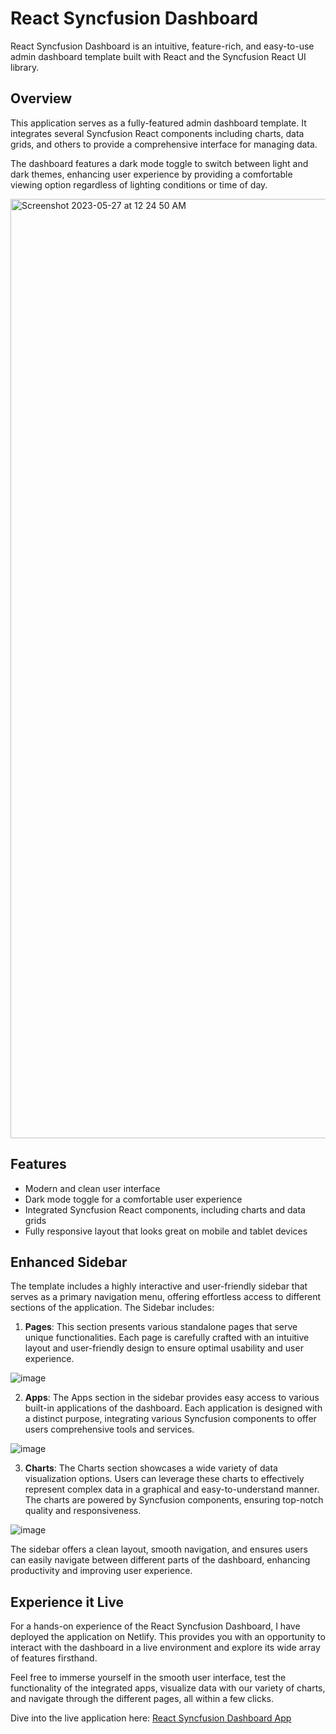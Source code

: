 # React Syncfusion Dashboard

React Syncfusion Dashboard is an intuitive, feature-rich, and easy-to-use admin dashboard template built with React and the Syncfusion React UI library.

## Overview

This application serves as a fully-featured admin dashboard template. It integrates several Syncfusion React components including charts, data grids, and others to provide a comprehensive interface for managing data.

The dashboard features a dark mode toggle to switch between light and dark themes, enhancing user experience by providing a comfortable viewing option regardless of lighting conditions or time of day.

<img width="1503" alt="Screenshot 2023-05-27 at 12 24 50 AM" src="https://github.com/StevenD24/React-Syncfusion-Dashboard/assets/105379503/0a945834-882f-4f78-aa9b-b646c47ba499">

## Features

* Modern and clean user interface
* Dark mode toggle for a comfortable user experience
* Integrated Syncfusion React components, including charts and data grids
* Fully responsive layout that looks great on mobile and tablet devices

## Enhanced Sidebar

The template includes a highly interactive and user-friendly sidebar that serves as a primary navigation menu, offering effortless access to different sections of the application. The Sidebar includes:

1. **Pages**: This section presents various standalone pages that serve unique functionalities. Each page is carefully crafted with an intuitive layout and user-friendly design to ensure optimal usability and user experience.

![image](https://github.com/StevenD24/React-Syncfusion-Dashboard/assets/105379503/8e2c1c77-7ce8-47d2-be74-a89d93a3e5b2)

2. **Apps**: The Apps section in the sidebar provides easy access to various built-in applications of the dashboard. Each application is designed with a distinct purpose, integrating various Syncfusion components to offer users comprehensive tools and services.

![image](https://github.com/StevenD24/React-Syncfusion-Dashboard/assets/105379503/4bb3422b-c26b-4465-ba3c-75517af7cc93)

3. **Charts**: The Charts section showcases a wide variety of data visualization options. Users can leverage these charts to effectively represent complex data in a graphical and easy-to-understand manner. The charts are powered by Syncfusion components, ensuring top-notch quality and responsiveness.

![image](https://github.com/StevenD24/React-Syncfusion-Dashboard/assets/105379503/be15bcaf-3d98-48e7-a9f9-d8c635af68c7)

The sidebar offers a clean layout, smooth navigation, and ensures users can easily navigate between different parts of the dashboard, enhancing productivity and improving user experience.

## Experience it Live

For a hands-on experience of the React Syncfusion Dashboard, I have deployed the application on Netlify. This provides you with an opportunity to interact with the dashboard in a live environment and explore its wide array of features firsthand.

Feel free to immerse yourself in the smooth user interface, test the functionality of the integrated apps, visualize data with our variety of charts, and navigate through the different pages, all within a few clicks.

Dive into the live application here: 
[React Syncfusion Dashboard App](https://react-syncfusion-app.netlify.app/ecommerce)


